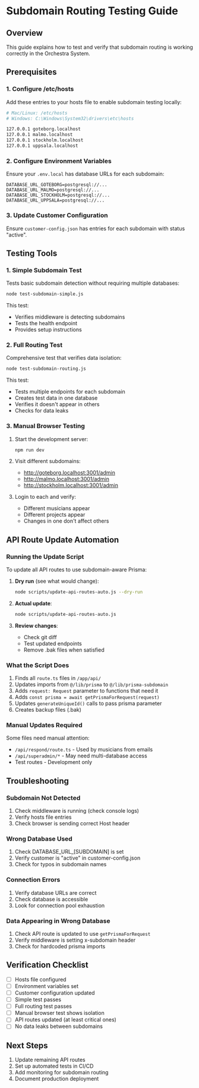 # Subdomain Routing Testing Guide

## Overview

This guide explains how to test and verify that subdomain routing is working correctly in the Orchestra System.

## Prerequisites

### 1. Configure /etc/hosts
Add these entries to your hosts file to enable subdomain testing locally:

```bash
# Mac/Linux: /etc/hosts
# Windows: C:\Windows\System32\drivers\etc\hosts

127.0.0.1 goteborg.localhost
127.0.0.1 malmo.localhost
127.0.0.1 stockholm.localhost
127.0.0.1 uppsala.localhost
```

### 2. Configure Environment Variables
Ensure your `.env.local` has database URLs for each subdomain:

```env
DATABASE_URL_GOTEBORG=postgresql://...
DATABASE_URL_MALMO=postgresql://...
DATABASE_URL_STOCKHOLM=postgresql://...
DATABASE_URL_UPPSALA=postgresql://...
```

### 3. Update Customer Configuration
Ensure `customer-config.json` has entries for each subdomain with status "active".

## Testing Tools

### 1. Simple Subdomain Test
Tests basic subdomain detection without requiring multiple databases:

```bash
node test-subdomain-simple.js
```

This test:
- Verifies middleware is detecting subdomains
- Tests the health endpoint
- Provides setup instructions

### 2. Full Routing Test
Comprehensive test that verifies data isolation:

```bash
node test-subdomain-routing.js
```

This test:
- Tests multiple endpoints for each subdomain
- Creates test data in one database
- Verifies it doesn't appear in others
- Checks for data leaks

### 3. Manual Browser Testing

1. Start the development server:
   ```bash
   npm run dev
   ```

2. Visit different subdomains:
   - http://goteborg.localhost:3001/admin
   - http://malmo.localhost:3001/admin
   - http://stockholm.localhost:3001/admin

3. Login to each and verify:
   - Different musicians appear
   - Different projects appear
   - Changes in one don't affect others

## API Route Update Automation

### Running the Update Script

To update all API routes to use subdomain-aware Prisma:

1. **Dry run** (see what would change):
   ```bash
   node scripts/update-api-routes-auto.js --dry-run
   ```

2. **Actual update**:
   ```bash
   node scripts/update-api-routes-auto.js
   ```

3. **Review changes**:
   - Check git diff
   - Test updated endpoints
   - Remove .bak files when satisfied

### What the Script Does

1. Finds all `route.ts` files in `/app/api/`
2. Updates imports from `@/lib/prisma` to `@/lib/prisma-subdomain`
3. Adds `request: Request` parameter to functions that need it
4. Adds `const prisma = await getPrismaForRequest(request)`
5. Updates `generateUniqueId()` calls to pass prisma parameter
6. Creates backup files (.bak)

### Manual Updates Required

Some files need manual attention:
- `/api/respond/route.ts` - Used by musicians from emails
- `/api/superadmin/*` - May need multi-database access
- Test routes - Development only

## Troubleshooting

### Subdomain Not Detected
1. Check middleware is running (check console logs)
2. Verify hosts file entries
3. Check browser is sending correct Host header

### Wrong Database Used
1. Check DATABASE_URL_[SUBDOMAIN] is set
2. Verify customer is "active" in customer-config.json
3. Check for typos in subdomain names

### Connection Errors
1. Verify database URLs are correct
2. Check database is accessible
3. Look for connection pool exhaustion

### Data Appearing in Wrong Database
1. Check API route is updated to use `getPrismaForRequest`
2. Verify middleware is setting x-subdomain header
3. Check for hardcoded prisma imports

## Verification Checklist

- [ ] Hosts file configured
- [ ] Environment variables set
- [ ] Customer configuration updated
- [ ] Simple test passes
- [ ] Full routing test passes
- [ ] Manual browser test shows isolation
- [ ] API routes updated (at least critical ones)
- [ ] No data leaks between subdomains

## Next Steps

1. Update remaining API routes
2. Set up automated tests in CI/CD
3. Add monitoring for subdomain routing
4. Document production deployment